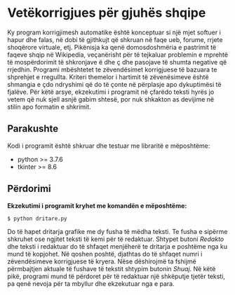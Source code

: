 # Vetëkorrigjues për gjuhës shqipe

Ky program korrigjimesh automatike është konceptuar si një mjet softuer
i hapur dhe falas, në dobi të gjithkujt që shkruan në faqe ueb, forume,
rrjete shoqërore virtuale, etj. Pikënisja ka qenë domosdoshmëria e 
pastrimit të faqeve shqip në Wikipedia, veçanërisht për të tejkaluar
problemin e mprehtë të mospërdorimit të shkronjave ë dhe ç dhe pasojave
të shumta negative që rrjedhin. Programi mbështetet te zëvendësimet
korrigjuese të bazuara te shprehjet e rregullta. Kriteri themelor i
hartimit të zëvenësimeve është shmangia e çdo ndryshimi që do të çonte në
përplasje apo dykuptimësi të fjalëve. Për këtë arsye, ekzekutimi i
programit në çfarëdo teksti hyrës jo vetem që nuk sjell asnjë gabim shtesë,
por nuk shkakton as devijime në stilin apo formatin e shkrimit. 

## Parakushte

Kodi i programit është shkruar dhe testuar me libraritë e mëposhtëme:
- python >= 3.7.6
- tkinter >= 8.6

## Përdorimi

**Ekzekutimi i programit kryhet me komandën e mëposhtëme:**

```
$ python dritare.py
```
Do të hapet dritarja grafike me dy fusha të mëdha teksti. Te fusha 
e sipërme shkruhet ose ngjitet teksti të kemi për të redaktuar. Shtypet
butoni *Redakto* dhe teksti i redaktuar do të shfaqet menjëherë te dritarja
e poshtëme nga ku mund të kopjohet. Në qoshen poshtë, djathtas do të 
shfaqet numri i zëvendësimeve korrigjuese të kryera. Nëse dëshirojmë ta
fshijmë përmbajtjen aktuale të fushave të tekstit shtypim butonin *Shuaj*.
Në këtë pikë, programi mund të përdoret për të redaktuar një shkëputje
tjetër teksti, pa qenë nevoja për ta mbyllur dhe ekzekutuar nga e para.

